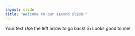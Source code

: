 ```yaml
---
layout: slide
title: "Welcome to our second slide!"
---
```

Your text
Use the left arrow to go back!
👍 Looks good to me!
